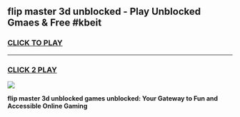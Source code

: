 
## flip master 3d unblocked - Play Unblocked Gmaes & Free #kbeit
<h3>
<a href="https://news.freeplayer.one?title=flip_master_3d_unblocked&ref=03M">CLICK TO PLAY</a></h3>
<hr>

<h3>
<a href="https://news.freeplayer.one?title=flip_master_3d_unblocked&ref=03M">CLICK 2 PLAY</a>
  
</h3>

<a href="https://news.freeplayer.one?title=flip_master_3d_unblocked&ref=03M"><img src="https://clearcache.store/games.png"></a>


**flip master 3d unblocked games unblocked: Your Gateway to Fun and Accessible Online Gaming**
